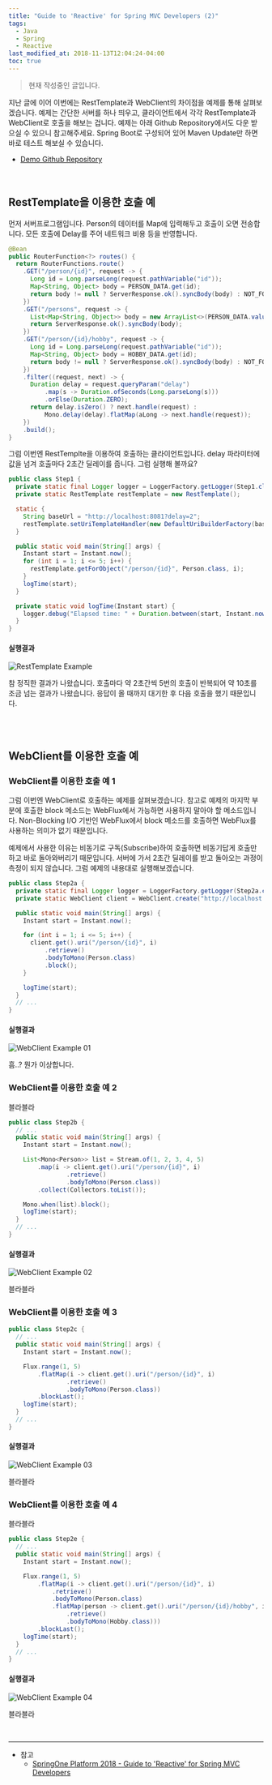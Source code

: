 ```yaml
---
title: "Guide to 'Reactive' for Spring MVC Developers (2)"
tags:
  - Java
  - Spring
  - Reactive  
last_modified_at: 2018-11-13T12:04:24-04:00
toc: true
---
```

> 현재 작성중인 글입니다.

지난 글에 이어 이번에는 RestTemplate과 WebClient의 차이점을 예제를 통해 살펴보겠습니다. 예제는 간단한 서버를 하나 띄우고, 클라이언트에서 각각 RestTemplate과 WebClient로 호출을 해보는 겁니다. 예제는 아래 Github Repository에서도 다운 받으실 수 있으니 참고해주세요. Spring Boot로 구성되어 있어 Maven Update만 하면 바로 테스트 해보실 수 있습니다.

- [Demo Github Repository](https://github.com/sungjun221/reactive-for-webmvc)

<br>

RestTemplate을 이용한 호출 예
-

먼저 서버프로그램입니다. Person의 데이터를 Map에 입력해두고 호출이 오면 전송합니다. 모든 호출에 Delay를 주어 네트워크 비용 등을 반영합니다.

~~~java
@Bean
public RouterFunction<?> routes() {
  return RouterFunctions.route()
    .GET("/person/{id}", request -> {
      Long id = Long.parseLong(request.pathVariable("id"));
      Map<String, Object> body = PERSON_DATA.get(id);
      return body != null ? ServerResponse.ok().syncBody(body) : NOT_FOUND;
    })
    .GET("/persons", request -> {
      List<Map<String, Object>> body = new ArrayList<>(PERSON_DATA.values());
      return ServerResponse.ok().syncBody(body);
    })
    .GET("/person/{id}/hobby", request -> {
      Long id = Long.parseLong(request.pathVariable("id"));
      Map<String, Object> body = HOBBY_DATA.get(id);
      return body != null ? ServerResponse.ok().syncBody(body) : NOT_FOUND;
    })
    .filter((request, next) -> {
      Duration delay = request.queryParam("delay")
          .map(s -> Duration.ofSeconds(Long.parseLong(s)))
          .orElse(Duration.ZERO);
      return delay.isZero() ? next.handle(request) :
          Mono.delay(delay).flatMap(aLong -> next.handle(request));
    })
    .build();
}
~~~

그럼 이번엔 RestTemplte을 이용하여 호출하는 클라이언트입니다. delay 파라미터에 값을 넘겨 호출마다 2초간 딜레이를 줍니다. 그럼 실행해 볼까요?

~~~java
public class Step1 {
  private static final Logger logger = LoggerFactory.getLogger(Step1.class);
  private static RestTemplate restTemplate = new RestTemplate();

  static {
    String baseUrl = "http://localhost:8081?delay=2";
    restTemplate.setUriTemplateHandler(new DefaultUriBuilderFactory(baseUrl));
  }

  public static void main(String[] args) {
    Instant start = Instant.now();
    for (int i = 1; i <= 5; i++) {
      restTemplate.getForObject("/person/{id}", Person.class, i);
    }
    logTime(start);
  }

  private static void logTime(Instant start) {
    logger.debug("Elapsed time: " + Duration.between(start, Instant.now()).toMillis() + "ms");
  }
}
~~~

#### 실행결과

![RestTemplate Example](https://user-images.githubusercontent.com/4060030/48671555-597b1000-eb6d-11e8-8a5f-ef2dd6fb3f67.png "RestTemplate Example")

참 정직한 결과가 나왔습니다. 호출마다 약 2초간씩 5번의 호출이 반복되어 약 10초를 조금 넘는 결과가 나왔습니다. 응답이 올 때까지 대기한 후 다음 호출을 했기 때문입니다. 

<br>
<br>

WebClient를 이용한 호출 예
-

### WebClient를 이용한 호출 예 1

그럼 이번엔 WebClient로 호출하는 예제를 살펴보겠습니다. 참고로 예제의 마지막 부분에 호출한 block 메소드는 WebFlux에서 가능하면 사용하지 말아야 할 메소드입니다. Non-Blocking I/O 기반인 WebFlux에서 block 메소드를 호출하면 WebFlux를 사용하는 의미가 없기 때문입니다. 

예제에서 사용한 이유는 비동기로 구독(Subscribe)하여 호출하면 비동기답게 호출만 하고 바로 돌아와버리기 때문입니다. 서버에 가서 2초간 딜레이를 받고 돌아오는 과정이 측정이 되지 않습니다. 그럼 예제의 내용대로 실행해보겠습니다. 

~~~java
public class Step2a {
  private static final Logger logger = LoggerFactory.getLogger(Step2a.class);
  private static WebClient client = WebClient.create("http://localhost:8081?delay=2");

  public static void main(String[] args) {
    Instant start = Instant.now();

    for (int i = 1; i <= 5; i++) {
      client.get().uri("/person/{id}", i)
          .retrieve()
          .bodyToMono(Person.class)
          .block();
    }

    logTime(start);
  }
  // ...
}
~~~

#### 실행결과

![WebClient Example 01](https://user-images.githubusercontent.com/4060030/48671542-17ea6500-eb6d-11e8-9f8e-edf83e46df7e.png "WebCLient Example 01")

흠..? 뭔가 이상합니다. 

### WebClient를 이용한 호출 예 2

블라블라

~~~java
public class Step2b {
  // ...
  public static void main(String[] args) {
    Instant start = Instant.now();

    List<Mono<Person>> list = Stream.of(1, 2, 3, 4, 5)
        .map(i -> client.get().uri("/person/{id}", i)
                .retrieve()
                .bodyToMono(Person.class))
        .collect(Collectors.toList());

    Mono.when(list).block();
    logTime(start);
  }
  // ...
}
~~~

#### 실행결과

![WebClient Example 02](https://user-images.githubusercontent.com/4060030/48671443-a4942380-eb6b-11e8-84aa-56cf5ab3166f.png "WebCLient Example 02")

블라블라

### WebClient를 이용한 호출 예 3

~~~java
public class Step2c {
  // ...
  public static void main(String[] args) {
    Instant start = Instant.now();

    Flux.range(1, 5)
        .flatMap(i -> client.get().uri("/person/{id}", i)
                .retrieve()
                .bodyToMono(Person.class))
        .blockLast();
    logTime(start);
  }
  // ...
}
~~~

#### 실행결과

![WebClient Example 03](https://user-images.githubusercontent.com/4060030/48671483-38fe8600-eb6c-11e8-83d9-6bbbb2c68ae2.png "WebClient Example 03")

블라블라

### WebClient를 이용한 호출 예 4

블라블라

~~~java
public class Step2e {
  // ...
  public static void main(String[] args) {
    Instant start = Instant.now();

    Flux.range(1, 5)
        .flatMap(i -> client.get().uri("/person/{id}", i)
            .retrieve()
            .bodyToMono(Person.class)
            .flatMap(person -> client.get().uri("/person/{id}/hobby", i)
                .retrieve()
                .bodyToMono(Hobby.class)))
        .blockLast();
    logTime(start);
  }
  // ...
}
~~~

#### 실행결과

![WebClient Example 04](https://user-images.githubusercontent.com/4060030/48671588-005fac00-eb6e-11e8-89a8-baae641fae6d.png "WebClient Example 04")

블라블라

<br>

- - -
* 참고
  - [SpringOne Platform 2018 - Guide to 'Reactive' for Spring MVC Developers](https://content.pivotal.io/springone-platform-2018/guide-to-reactive-for-spring-mvc-developers)